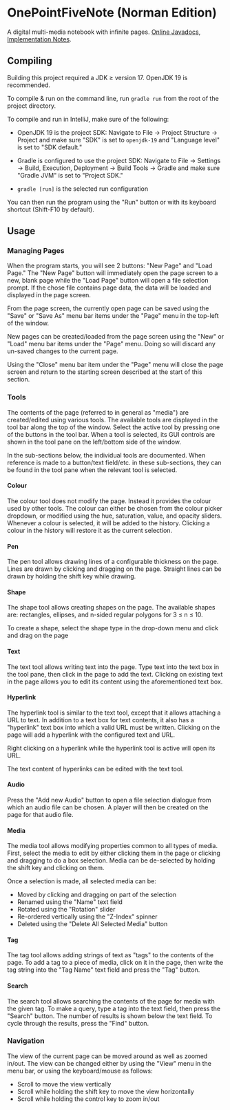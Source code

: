 # OnePointFiveNote (Norman Edition)

A digital multi-media notebook with infinite pages. [Online Javadocs](https://csc207-2022f-uoft.github.io/course-project-team-96-1.5note-norman-edition/), [Implementation Notes](implementation_notes).

## Compiling

Building this project required a JDK &ge; version 17. OpenJDK 19 is recommended.

To compile & run on the command line, run `gradle run` from the root of the
project directory.

To compile and run in IntelliJ, make sure of the following:

* OpenJDK 19 is the project SDK:
  Navigate to File -> Project Structure -> Project and make sure "SDK" is set
  to `openjdk-19` and "Language level" is set to "SDK default."

* Gradle is configured to use the project SDK:
  Navigate to File -> Settings -> Build, Execution, Deployment -> Build Tools
  -> Gradle and make sure "Gradle JVM" is set to "Project SDK."
  
* `gradle [run]` is the selected run configuration

You can then run the program using the "Run" button or with its keyboard
shortcut (Shift-F10 by default).

## Usage

### Managing Pages

When the program starts, you will see 2 buttons: "New Page" and "Load Page." The
"New Page" button will immediately open the page screen to a new, blank page
while the "Load Page" button will open a file selection prompt. If the chose
file contains page data, the data will be loaded and displayed in the page
screen.

From the page screen, the currently open page can be saved using the "Save" or
"Save As" menu bar items under the "Page" menu in the top-left of the window.

New pages can be created/loaded from the page screen using the "New" or "Load"
menu bar items under the "Page" menu. Doing so will discard any un-saved changes
to the current page.

Using the "Close" menu bar item under the "Page" menu will close the page screen
and return to the starting screen described at the start of this section.

### Tools

The contents of the page (referred to in general as "media") are created/edited
using various tools. The available tools are displayed in the tool bar along the
top of the window. Select the active tool by pressing one of the buttons in the
tool bar. When a tool is selected, its GUI controls are shown in the tool pane
on the left/bottom side of the window.

In the sub-sections below, the individual tools are documented. When reference
is made to a button/text field/etc. in these sub-sections, they can be found in
the tool pane when the relevant tool is selected.

#### Colour

The colour tool does not modify the page. Instead it provides the colour used by
other tools. The colour can either be chosen from the colour picker dropdown, or
modified using the hue, saturation, value, and opacity sliders. Whenever a
colour is selected, it will be added to the history. Clicking a colour in the
history will restore it as the current selection.

#### Pen

The pen tool allows drawing lines of a configurable thickness on the page. Lines
are drawn by clicking and dragging on the page. Straight lines can be drawn by
holding the shift key while drawing.

#### Shape

The shape tool allows creating shapes on the page. The available shapes are:
rectangles, ellipses, and n-sided regular polygons for 3 &le; n &le; 10.

To create a shape, select the shape type in the drop-down menu and click and
drag on the page

#### Text

The text tool allows writing text into the page. Type text into the text box in
the tool pane, then click in the page to add the text. Clicking on existing text
in the page allows you to edit its content using the aforementioned text box.

#### Hyperlink

The hyperlink tool is similar to the text tool, except that it allows attaching
a URL to text. In addition to a text box for text contents, it also has a
"hyperlink" text box into which a valid URL must be written. Clicking on the
page will add a hyperlink with the configured text and URL.

Right clicking on a hyperlink while the hyperlink tool is active will open its
URL.

The text content of hyperlinks can be edited with the text tool.

#### Audio

Press the "Add new Audio" button to open a file selection dialogue from which
an audio file can be chosen. A player will then be created on the page for that
audio file.

#### Media

The media tool allows modifying properties common to all types of media. First,
select the media to edit by either clicking them in the page or clicking and
dragging to do a box selection. Media can be de-selected by holding the shift
key and clicking on them.

Once a selection is made, all selected media can be:

* Moved by clicking and dragging on part of the selection
* Renamed using the "Name" text field
* Rotated using the "Rotation" slider
* Re-ordered vertically using the "Z-Index" spinner
* Deleted using the "Delete All Selected Media" button

#### Tag

The tag tool allows adding strings of text as "tags" to the contents of the
page. To add a tag to a piece of media, click on it in the page, then write the
tag string into the "Tag Name" text field and press the "Tag" button.

#### Search

The search tool allows searching the contents of the page for media with the
given tag. To make a query, type a tag into the text field, then press the
"Search" button. The number of results is shown below the text field. To cycle
through the results, press the "Find" button.


### Navigation

The view of the current page can be moved around as well as zoomed in/out. The
view can be changed either by using the "View" menu in the menu bar, or using
the keyboard/mouse as follows:

* Scroll to move the view vertically
* Scroll while holding the shift key to move the view horizontally
* Scroll while holding the control key to zoom in/out
